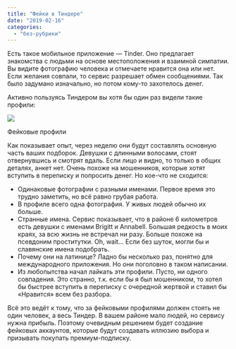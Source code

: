 ```yaml
---
title: "Фейки в Тиндере"
date: "2019-02-16"
categories: 
  - "без-рубрики"
---
```


Есть такое мобильное приложение — Tinder. Оно предлагает знакомства с людьми на основе местоположения и взаимной симпатии. Вы видите фотографию человека и отмечаете нравится она или нет. Если желания совпали, то сервис разрешает обмен сообщениями. Так было задумано изначально, но потом кому-то захотелось денег.

Активно пользуясь Тиндером вы хотя бы один раз видели такие профили:

![](/blog/assets/img/tinder.jpg)

Фейковые профили

Как показывает опыт, через неделю они будут составлять основную часть ваших подборок. Девушки с длинными волосами, стоят отвернувшись и смотрят вдаль. Если лицо и видно, то только в общих деталях, анкет нет. Очень похоже на мошенников, которые хотят вступить в переписку и попросить денег. Но кое-что не сходится:

- Одинаковые фотографии с разными именами. Первое время это трудно заметить, но всё равно грубая работа.
- В профиле всего одна фотография. У живых людей обычно их больше.
- Странные имена. Сервис показывает, что в районе 6 километров есть девушки с именами Brigitt и Annabell. Большая редкость в моих краях, за всю жизнь не встречал ни разу. Больше похоже на псевдоним проститутки. Oh, wait… Если без шуток, могли бы и славянские имена подобрать.
- Почему они на латинице? Ладно бы несколько раз, понятно для международного приложения. Но они поголовно в таком написании.
- Из любопытства начал лайкать эти профили. Пусто, ни одного совпадения. Это странно, т.к. если бы я был мошенником, то хотел бы быстрее вступить в переписку с очередной жертвой и ставил бы «Нравится» всем без разбора.

Всё это ведёт к тому, что за фейковыми профилями должен стоять не один человек, а весь Тиндер. В вашем районе мало людей, но сервису нужна прибыль. Поэтому очевидным решением будет создание фейковых аккаунтов, которые будут создавать иллюзию выбора и призывать покупать премиум-подписку.

